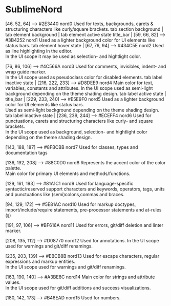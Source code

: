 # SublimeNord

[46, 52, 64]		--> #2E3440 nord0 Used for texts, backgrounds, carets & structuring characters like curly/square brackets.
						tab section background | tab element background | tab element active state
 						title_bar |
[59, 66, 82]		--> #3B4252 nord1 Used as a lighter background color for UI elements like status bars.
						tab element hover state | 
[67, 76, 94]		--> #434C5E nord2 Used as line highlighting in the editor.  
									  In the UI scope it may be used as selection- and hightlight color.
							
[76, 86, 106] 		--> #4C566A nord3 Used for comments, invisibles, indent- and wrap guide marker.  
									  In the UI scope used as pseudoclass color for disabled elements.
									  tab label inactive state | 
[216, 222, 233]		--> #D8DEE9 nord4 Main color for text, variables, constants and attributes.
									  In the UI scope used as semi-light background depending on the theme shading design.
									  tab label active state |
									  title_bar | 
[229, 233, 240]		--> #E5E9F0 nord5 Used as a lighter background color for UI elements like status bars.  
									  Used as semi-light background depending on the theme shading design.
									  tab label inactive state | 
[236, 239, 244]		--> #ECEFF4 nord6 Used for punctuations, carets and structuring characters like curly- and square brackets.  
									  In the UI scope used as background, selection- and hightlight color depending on the theme shading design.
							
[143, 188, 187]		--> #8FBCBB nord7 Used for classes, types and documentation tags
							
[136, 192, 208]		--> #88C0D0 nord8 Represents the accent color of the color palette.  
									  Main color for primary UI elements and methods/functions. 
							
[129, 161, 193]		--> #81A1C1 nord9 Used for language-specific syntactic/reserved support characters and keywords, operators, tags, units and
									  punctuations like (semi)colons,commas and braces.
							
[94, 129, 172]		--> #5E81AC nord10 Used for markup doctypes, import/include/require statements, pre-processor statements and at-rules (`@`)
							
[191, 97, 106]		--> #BF616A nord11 Used for errors, git/diff deletion and linter marker.
							
[208, 135, 112]		--> #D08770 nord12 Used for annotations.
 									   In the UI scope used for warnings and git/diff renamings.
							
[235, 203, 139]		--> #EBCB8B nord13 Used for escape characters, regular expressions and markup entities.  
 									   In the UI scope used for warnings and git/diff renamings.
							
[163, 190, 140]		--> #A3BE8C nord14 Main color for strings and attribute values.  
 									   In the UI scope used for git/diff additions and success visualizations.
							
[180, 142, 173]		--> #B48EAD nord15 Used for numbers.
